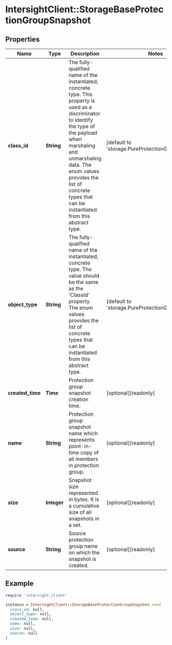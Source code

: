 # IntersightClient::StorageBaseProtectionGroupSnapshot

## Properties

| Name | Type | Description | Notes |
| ---- | ---- | ----------- | ----- |
| **class_id** | **String** | The fully-qualified name of the instantiated, concrete type. This property is used as a discriminator to identify the type of the payload when marshaling and unmarshaling data. The enum values provides the list of concrete types that can be instantiated from this abstract type. | [default to &#39;storage.PureProtectionGroupSnapshot&#39;] |
| **object_type** | **String** | The fully-qualified name of the instantiated, concrete type. The value should be the same as the &#39;ClassId&#39; property. The enum values provides the list of concrete types that can be instantiated from this abstract type. | [default to &#39;storage.PureProtectionGroupSnapshot&#39;] |
| **created_time** | **Time** | Protection group snapshot creation time. | [optional][readonly] |
| **name** | **String** | Protection group snapshot name which represents point-in-time copy of all members in protection group. | [optional][readonly] |
| **size** | **Integer** | Snapshot size represented in bytes. It is a cumulative size of all snapshots in a set. | [optional][readonly] |
| **source** | **String** | Source protection group name on which the snapshot is created. | [optional][readonly] |

## Example

```ruby
require 'intersight_client'

instance = IntersightClient::StorageBaseProtectionGroupSnapshot.new(
  class_id: null,
  object_type: null,
  created_time: null,
  name: null,
  size: null,
  source: null
)
```

